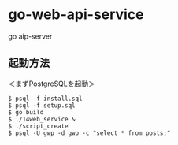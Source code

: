 # go-web-api-service
go aip-server

## 起動方法
＜まずPostgreSQLを起動＞
```
$ psql -f install.sql
$ psql -f setup.sql
$ go build
$ ./14web_service &
$ ./script_create
$ psql -U gwp -d gwp -c "select * from posts;"
```
